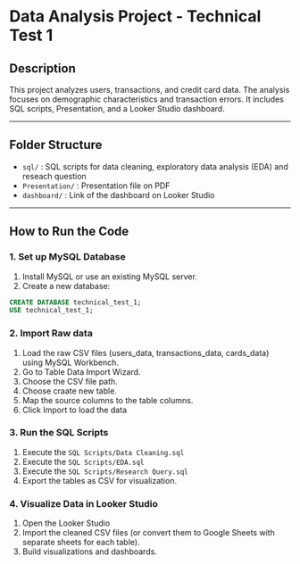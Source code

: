 # Data Analysis Project - Technical Test 1

## Description
This project analyzes users, transactions, and credit card data. 
The analysis focuses on demographic characteristics and transaction errors. 
It includes SQL scripts, Presentation, and a Looker Studio dashboard.

---

## Folder Structure
- `sql/` : SQL scripts for data cleaning, exploratory data analysis (EDA) and reseach question  
- `Presentation/` : Presentation file on PDF    
- `dashboard/` : Link of the dashboard on Looker Studio

---

## How to Run the Code

### 1. Set up MySQL Database
1. Install MySQL or use an existing MySQL server.  
2. Create a new database:
```sql
CREATE DATABASE technical_test_1;
USE technical_test_1;
```

### 2. Import Raw data
1. Load the raw CSV files (users_data, transactions_data, cards_data) using MySQL Workbench.
2. Go to Table Data Import Wizard.
3. Choose the CSV file path.
4. Choose craate new table.
5. Map the source columns to the table columns.
6. Click Import to load the data

### 3. Run the SQL Scripts
1. Execute the `SQL Scripts/Data Cleaning.sql`
2. Execute the `SQL Scripts/EDA.sql`
3. Execute the `SQL Scripts/Research Query.sql`
4. Export the tables as CSV for visualization.

### 4. Visualize Data in Looker Studio
1. Open the Looker Studio
2. Import the cleaned CSV files (or convert them to Google Sheets with separate sheets for each table).
3. Build visualizations and dashboards.
